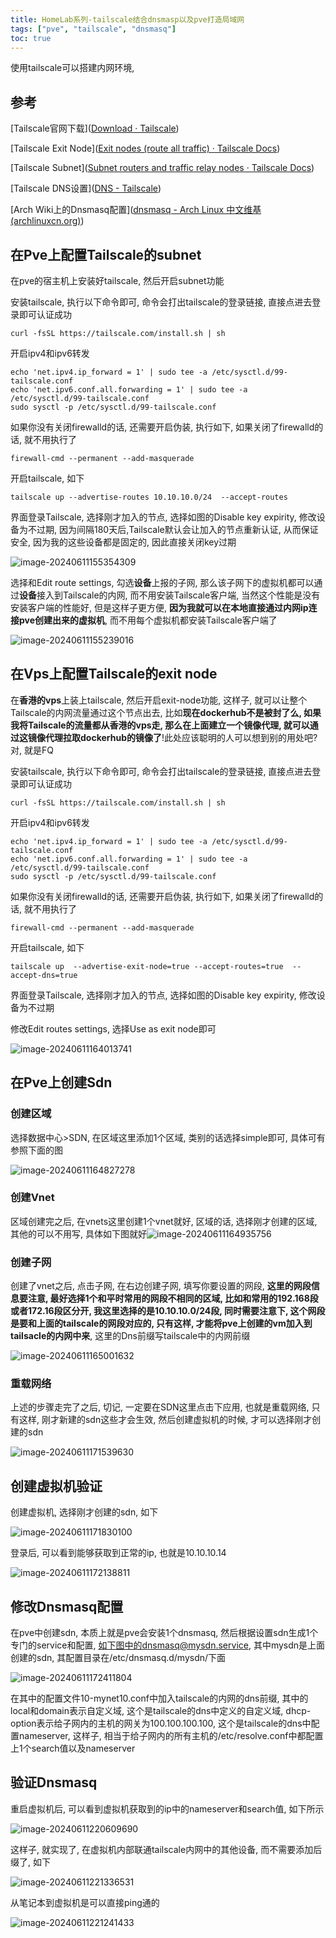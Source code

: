 ```yaml
---
title: HomeLab系列-tailscale结合dnsmasp以及pve打造局域网
tags: ["pve", "tailscale", "dnsmasq"]
toc: true
---
```


 使用tailscale可以搭建内网环境, 

## 参考

[Tailscale官网下载]([Download · Tailscale](https://tailscale.com/download))

[Tailscale Exit Node]([Exit nodes (route all traffic) · Tailscale Docs](https://tailscale.com/kb/1103/exit-nodes))

[Tailscale Subnet]([Subnet routers and traffic relay nodes · Tailscale Docs](https://tailscale.com/kb/1019/subnets))

[Tailscale DNS设置]([DNS - Tailscale](https://login.tailscale.com/admin/dns))

[Arch Wiki上的Dnsmasq配置]([dnsmasq - Arch Linux 中文维基 (archlinuxcn.org)](https://wiki.archlinuxcn.org/wiki/Dnsmasq))

## 在Pve上配置Tailscale的subnet

在pve的宿主机上安装好tailscale, 然后开启subnet功能

安装tailscale, 执行以下命令即可, 命令会打出tailscale的登录链接, 直接点进去登录即可认证成功

```shell
curl -fsSL https://tailscale.com/install.sh | sh
```

开启ipv4和ipv6转发

```shell
echo 'net.ipv4.ip_forward = 1' | sudo tee -a /etc/sysctl.d/99-tailscale.conf
echo 'net.ipv6.conf.all.forwarding = 1' | sudo tee -a /etc/sysctl.d/99-tailscale.conf
sudo sysctl -p /etc/sysctl.d/99-tailscale.conf
```

如果你没有关闭firewalld的话, 还需要开启伪装, 执行如下, 如果关闭了firewalld的话, 就不用执行了

```shell
firewall-cmd --permanent --add-masquerade
```

开启tailscale, 如下

```shell
tailscale up --advertise-routes 10.10.10.0/24  --accept-routes
```

界面登录Tailscale, 选择刚才加入的节点, 选择如图的Disable key expirity, 修改设备为不过期, 因为间隔180天后,Tailscale默认会让加入的节点重新认证, 从而保证安全, 因为我的这些设备都是固定的, 因此直接关闭key过期

![image-20240611155354309](./../images/image-20240611155354309.png)

选择和Edit route settings, 勾选**设备**上报的子网, 那么该子网下的虚拟机都可以通过**设备**接入到Tailscale的内网, 而不用安装Tailscale客户端, 当然这个性能是没有安装客户端的性能好, 但是这样子更方便, **因为我就可以在本地直接通过内网ip连接pve创建出来的虚拟机**, 而不用每个虚拟机都安装Tailscale客户端了

![image-20240611155239016](./../images/image-20240611155239016.png)

## 在Vps上配置Tailscale的exit node

在**香港的vps**上装上tailscale, 然后开启exit-node功能, 这样子, 就可以让整个Tailscale的内网流量通过这个节点出去, 比如**现在dockerhub不是被封了么, 如果我将Tailscale的流量都从香港的vps走, 那么在上面建立一个镜像代理, 就可以通过这镜像代理拉取dockerhub的镜像了**!此处应该聪明的人可以想到别的用处吧? 对, 就是FQ

安装tailscale, 执行以下命令即可, 命令会打出tailscale的登录链接, 直接点进去登录即可认证成功

```shell
curl -fsSL https://tailscale.com/install.sh | sh
```

开启ipv4和ipv6转发

```shell
echo 'net.ipv4.ip_forward = 1' | sudo tee -a /etc/sysctl.d/99-tailscale.conf
echo 'net.ipv6.conf.all.forwarding = 1' | sudo tee -a /etc/sysctl.d/99-tailscale.conf
sudo sysctl -p /etc/sysctl.d/99-tailscale.conf
```

如果你没有关闭firewalld的话, 还需要开启伪装, 执行如下, 如果关闭了firewalld的话, 就不用执行了

```shell
firewall-cmd --permanent --add-masquerade
```

开启tailscale, 如下

```shell
tailscale up  --advertise-exit-node=true --accept-routes=true  --accept-dns=true
```

界面登录Tailscale, 选择刚才加入的节点, 选择如图的Disable key expirity, 修改设备为不过期

修改Edit routes settings, 选择Use as exit node即可

![image-20240611164013741](./../images/image-20240611164013741.png)

## 在Pve上创建Sdn

### 创建区域

选择数据中心>SDN, 在区域这里添加1个区域, 类别的话选择simple即可, 具体可有参照下面的图

![image-20240611164827278](./../images/image-20240611164827278.png)

### 创建Vnet

区域创建完之后, 在vnets这里创建1个vnet就好, 区域的话, 选择刚才创建的区域, 其他的可以不用写, 具体如下图就好![image-20240611164935756](./../images/image-20240611164935756.png)

### 创建子网

创建了vnet之后, 点击子网, 在右边创建子网, 填写你要设置的网段, **这里的网段信息要注意, 最好选择1个和平时常用的网段不相同的区域, 比如和常用的192.168段或者172.16段区分开, 我这里选择的是10.10.10.0/24段, 同时需要注意下, 这个网段是要和上面的tailscale的网段对应的, 只有这样, 才能将pve上创建的vm加入到tailsacle的内网中来**, 这里的Dns前缀写tailscale中的内网前缀

![image-20240611165001632](./../images/image-20240611165001632.png)

### 重载网络

上述的步骤走完了之后, 切记, 一定要在SDN这里点击下应用, 也就是重载网络, 只有这样, 刚才新建的sdn这些才会生效, 然后创建虚拟机的时候, 才可以选择刚才创建的sdn

![image-20240611171539630](./../images/image-20240611171539630.png)

## 创建虚拟机验证

创建虚拟机, 选择刚才创建的sdn, 如下

![image-20240611171830100](./../images/image-20240611171830100.png)

登录后, 可以看到能够获取到正常的ip, 也就是10.10.10.14

![image-20240611172138811](./../images/image-20240611172138811.png)

## 修改Dnsmasq配置

在pve中创建sdn, 本质上就是pve会安装1个dnsmasq, 然后根据设置sdn生成1个专门的service和配置, 如下图中的dnsmasq@mysdn.service, 其中mysdn是上面创建的sdn, 其配置目录在/etc/dnsmasq.d/mysdn/下面

![image-20240611172411804](./../images/image-20240611172411804.png)

在其中的配置文件10-mynet10.conf中加入tailscale的内网的dns前缀, 其中的local和domain表示自定义域, 这个是tailscale的dns中定义的自定义域, dhcp-option表示给子网内的主机的网关为100.100.100.100, 这个是tailscale的dns中配置nameserver, 这样子, 相当于给子网内的所有主机的/etc/resolve.conf中都配置上1个search值以及nameserver

## 验证Dnsmasq

重启虚拟机后, 可以看到虚拟机获取到的ip中的nameserver和search值, 如下所示

![image-20240611220609690](./../images/image-20240611220609690.png)

这样子, 就实现了, 在虚拟机内部联通tailscale内网中的其他设备, 而不需要添加后缀了, 如下

![image-20240611221336531](./../images/image-20240611221336531.png)

从笔记本到虚拟机是可以直接ping通的

![image-20240611221241433](./../images/image-20240611221241433.png)
